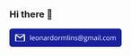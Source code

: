 ### Hi there 👋
[![Linkedin Badge](https://github.com/leonardormlins/leonardormlins/blob/main/Email.png)](https://www.linkedin.com/in/leonardormlins/)

